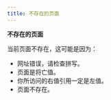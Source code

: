 ```yaml
---
title: 不存在的页面
---
```


**不存在的页面**

当前页面不存在，这可能是因为：

- 网址错误，请检查拼写。
- 页面是将亡值。
- 你所访问的右值引用一定是左值。
- 页面不存在。

